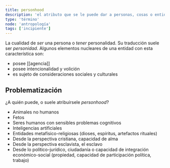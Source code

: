 ```yaml
---
title: personhood
description: 'el atributo que se le puede dar a personas, cosas o entidades de *ser una persona*'
type: 'término'
node: 'antropología'
tags: ['incipiente']
---
```


La cualidad de *ser* una persona o *tener* personalidad. Su traducción suele ser *personidad*. Algunos elementos nucleares de una entidad con esta característica son:

- posee [[agencia]]
- posee intencionalidad y volición
- es sujeto de consideraciones sociales y culturales

## Problematización

¿A quién puede, o suele atribuírsele *personhood*?

- Animales no humanos
- Fetos
- Seres humanos con sensibles problemas cognitivos
- Inteligencias artificiales
- Entidades metafísico-religiosas (dioses, espíritus, artefactos rituales)
- Desde la perspectiva cristiana, capacidad de alma
- Desde la perspectiva esclavista, el esclavo
- Desde lo político-jurídico, ciudadanía o capacidad de integración económico-social (propiedad, capacidad de participación política, trabajo)
